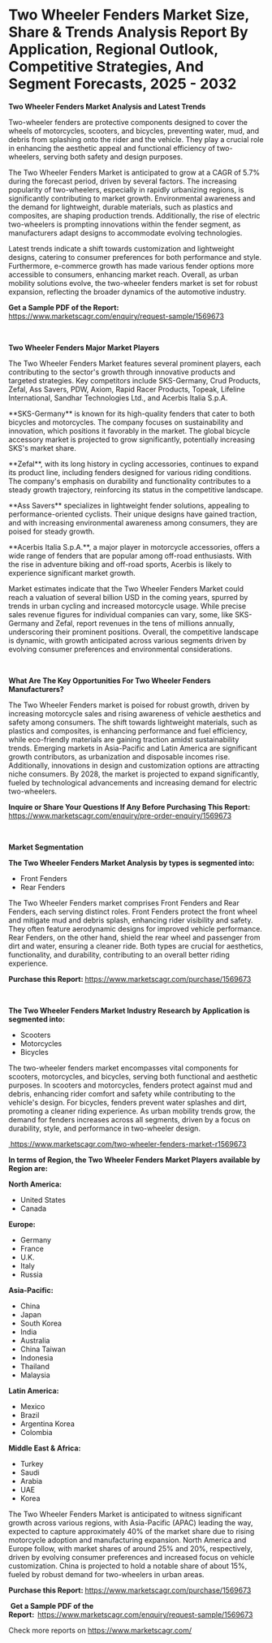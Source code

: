<p><h1>Two Wheeler Fenders Market Size, Share & Trends Analysis Report By Application, Regional Outlook, Competitive Strategies, And Segment Forecasts, 2025 - 2032</h1></p><p><strong>Two Wheeler Fenders Market Analysis and Latest Trends</strong></p>
<p><p>Two-wheeler fenders are protective components designed to cover the wheels of motorcycles, scooters, and bicycles, preventing water, mud, and debris from splashing onto the rider and the vehicle. They play a crucial role in enhancing the aesthetic appeal and functional efficiency of two-wheelers, serving both safety and design purposes. </p><p>The Two Wheeler Fenders Market is anticipated to grow at a CAGR of 5.7% during the forecast period, driven by several factors. The increasing popularity of two-wheelers, especially in rapidly urbanizing regions, is significantly contributing to market growth. Environmental awareness and the demand for lightweight, durable materials, such as plastics and composites, are shaping production trends. Additionally, the rise of electric two-wheelers is prompting innovations within the fender segment, as manufacturers adapt designs to accommodate evolving technologies.</p><p>Latest trends indicate a shift towards customization and lightweight designs, catering to consumer preferences for both performance and style. Furthermore, e-commerce growth has made various fender options more accessible to consumers, enhancing market reach. Overall, as urban mobility solutions evolve, the two-wheeler fenders market is set for robust expansion, reflecting the broader dynamics of the automotive industry.</p></p>
<p><strong>Get a Sample PDF of the Report:&nbsp;</strong> <a href="https://www.marketscagr.com/enquiry/request-sample/1569673?utm_campaign=2942&utm_medium=2&utm_source=Github&utm_content=ia&utm_term=25032025&utm_id=two-wheeler-fenders">https://www.marketscagr.com/enquiry/request-sample/1569673</a></p>
<p>&nbsp;</p>
<p><strong>Two Wheeler Fenders Major Market Players</strong></p>
<p><p>The Two Wheeler Fenders Market features several prominent players, each contributing to the sector's growth through innovative products and targeted strategies. Key competitors include SKS-Germany, Crud Products, Zefal, Ass Savers, PDW, Axiom, Rapid Racer Products, Topeak, Lifeline International, Sandhar Technologies Ltd., and Acerbis Italia S.p.A.</p><p>**SKS-Germany** is known for its high-quality fenders that cater to both bicycles and motorcycles. The company focuses on sustainability and innovation, which positions it favorably in the market. The global bicycle accessory market is projected to grow significantly, potentially increasing SKS's market share.</p><p>**Zefal**, with its long history in cycling accessories, continues to expand its product line, including fenders designed for various riding conditions. The company's emphasis on durability and functionality contributes to a steady growth trajectory, reinforcing its status in the competitive landscape.</p><p>**Ass Savers** specializes in lightweight fender solutions, appealing to performance-oriented cyclists. Their unique designs have gained traction, and with increasing environmental awareness among consumers, they are poised for steady growth.</p><p>**Acerbis Italia S.p.A.**, a major player in motorcycle accessories, offers a wide range of fenders that are popular among off-road enthusiasts. With the rise in adventure biking and off-road sports, Acerbis is likely to experience significant market growth.</p><p>Market estimates indicate that the Two Wheeler Fenders Market could reach a valuation of several billion USD in the coming years, spurred by trends in urban cycling and increased motorcycle usage. While precise sales revenue figures for individual companies can vary, some, like SKS-Germany and Zefal, report revenues in the tens of millions annually, underscoring their prominent positions. Overall, the competitive landscape is dynamic, with growth anticipated across various segments driven by evolving consumer preferences and environmental considerations.</p></p>
<p>&nbsp;</p>
<p><strong>What Are The Key Opportunities For Two Wheeler Fenders Manufacturers?</strong></p>
<p><p>The Two Wheeler Fenders market is poised for robust growth, driven by increasing motorcycle sales and rising awareness of vehicle aesthetics and safety among consumers. The shift towards lightweight materials, such as plastics and composites, is enhancing performance and fuel efficiency, while eco-friendly materials are gaining traction amidst sustainability trends. Emerging markets in Asia-Pacific and Latin America are significant growth contributors, as urbanization and disposable incomes rise. Additionally, innovations in design and customization options are attracting niche consumers. By 2028, the market is projected to expand significantly, fueled by technological advancements and increasing demand for electric two-wheelers.</p></p>
<p><strong>Inquire or Share Your Questions If Any Before Purchasing This Report:</strong> <a href="https://www.marketscagr.com/enquiry/pre-order-enquiry/1569673?utm_campaign=2942&utm_medium=2&utm_source=Github&utm_content=ia&utm_term=25032025&utm_id=two-wheeler-fenders">https://www.marketscagr.com/enquiry/pre-order-enquiry/1569673</a></p>
<p>&nbsp;</p>
<p><strong>Market Segmentation</strong></p>
<p><strong>The Two Wheeler Fenders Market Analysis by types is segmented into:</strong></p>
<p><ul><li>Front Fenders</li><li>Rear Fenders</li></ul></p>
<p><p>The Two Wheeler Fenders market comprises Front Fenders and Rear Fenders, each serving distinct roles. Front Fenders protect the front wheel and mitigate mud and debris splash, enhancing rider visibility and safety. They often feature aerodynamic designs for improved vehicle performance. Rear Fenders, on the other hand, shield the rear wheel and passenger from dirt and water, ensuring a cleaner ride. Both types are crucial for aesthetics, functionality, and durability, contributing to an overall better riding experience.</p></p>
<p><strong>Purchase this Report:&nbsp;</strong><a href="https://www.marketscagr.com/purchase/1569673?utm_campaign=2942&utm_medium=2&utm_source=Github&utm_content=ia&utm_term=25032025&utm_id=two-wheeler-fenders">https://www.marketscagr.com/purchase/1569673</a></p>
<p>&nbsp;</p>
<p><strong>The Two Wheeler Fenders Market Industry Research by Application is segmented into:</strong></p>
<p><ul><li>Scooters</li><li>Motorcycles</li><li>Bicycles</li></ul></p>
<p><p>The two-wheeler fenders market encompasses vital components for scooters, motorcycles, and bicycles, serving both functional and aesthetic purposes. In scooters and motorcycles, fenders protect against mud and debris, enhancing rider comfort and safety while contributing to the vehicle's design. For bicycles, fenders prevent water splashes and dirt, promoting a cleaner riding experience. As urban mobility trends grow, the demand for fenders increases across all segments, driven by a focus on durability, style, and performance in two-wheeler design.</p></p>
<p><a href="https://www.marketscagr.com/two-wheeler-fenders-market-r1569673?utm_campaign=2942&utm_medium=2&utm_source=Github&utm_content=ia&utm_term=25032025&utm_id=two-wheeler-fenders">&nbsp;https://www.marketscagr.com/two-wheeler-fenders-market-r1569673</a></p>
<p><strong>In terms of Region, the Two Wheeler Fenders Market Players available by Region are:</strong></p>
<p>
    <p> <strong> North America: </strong>
        <ul>
            <li>United States</li>
            <li>Canada</li>
        </ul>
        </p> 
    <p> <strong> Europe: </strong>
        <ul>
            <li>Germany</li>
            <li>France</li>
            <li>U.K.</li>
            <li>Italy</li>
            <li>Russia</li>
        </ul>
        </p> 
    <p> <strong> Asia-Pacific: </strong>
        <ul>
            <li>China</li>
            <li>Japan</li>
            <li>South Korea</li>
            <li>India</li>
            <li>Australia</li>
            <li>China Taiwan</li>
            <li>Indonesia</li>
            <li>Thailand</li>
            <li>Malaysia</li>
        </ul>
        </p> 
    <p> <strong> Latin America: </strong>
        <ul>
            <li>Mexico</li>
            <li>Brazil</li>
            <li>Argentina Korea</li>
            <li>Colombia</li>
        </ul>
        </p> 
    <p> <strong> Middle East & Africa: </strong>
        <ul>
            <li>Turkey</li>
            <li>Saudi</li>
            <li>Arabia</li>
            <li>UAE</li>
            <li>Korea</li>
        </ul>
    </p>
    </p>
<p><p>The Two Wheeler Fenders Market is anticipated to witness significant growth across various regions, with Asia-Pacific (APAC) leading the way, expected to capture approximately 40% of the market share due to rising motorcycle adoption and manufacturing expansion. North America and Europe follow, with market shares of around 25% and 20%, respectively, driven by evolving consumer preferences and increased focus on vehicle customization. China is projected to hold a notable share of about 15%, fueled by robust demand for two-wheelers in urban areas.</p></p>
<p><strong>Purchase this Report: </strong><a href="https://www.marketscagr.com/purchase/1569673?utm_campaign=2942&utm_medium=2&utm_source=Github&utm_content=ia&utm_term=25032025&utm_id=two-wheeler-fenders">https://www.marketscagr.com/purchase/1569673</a></p>
<p>&nbsp;<strong>Get a Sample PDF of the Report:&nbsp;&nbsp;</strong><a href="https://www.marketscagr.com/enquiry/request-sample/1569673?utm_campaign=2942&utm_medium=2&utm_source=Github&utm_content=ia&utm_term=25032025&utm_id=two-wheeler-fenders">https://www.marketscagr.com/enquiry/request-sample/1569673</a></p>
<p><strong></strong></p>
<p>Check more reports on <a href="https://www.marketscagr.com/?utm_campaign=2942&utm_medium=2&utm_source=Github&utm_content=ia&utm_term=25032025&utm_id=two-wheeler-fenders">https://www.marketscagr.com/</a></p>